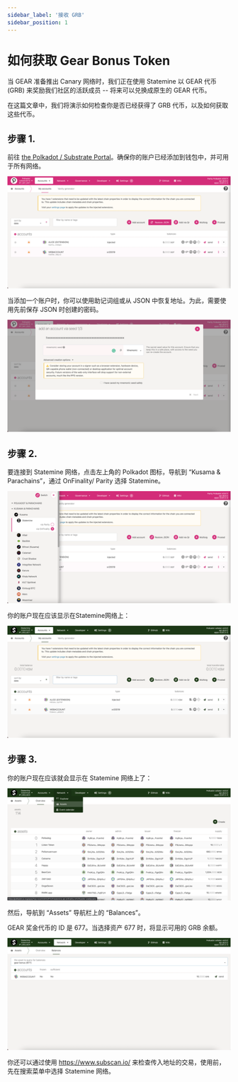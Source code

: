 ```yaml
---
sidebar_label: '接收 GRB'
sidebar_position: 1
---
```


# 如何获取 Gear Bonus Token 

当 GEAR 准备推出 Canary 网络时，我们正在使用 Statemine 以 GEAR 代币(GRB) 来奖励我们社区的活跃成员 -- 将来可以兑换成原生的 GEAR 代币。

在这篇文章中，我们将演示如何检查你是否已经获得了 GRB 代币，以及如何获取这些代币。

## 步骤 1.

前往 [the Polkadot / Substrate Portal](https://polkadot.js.org/apps)。确保你的账户已经添加到钱包中，并可用于所有网络。

![img alt](./img/screen-1.png)

当添加一个账户时，你可以使用助记词组或从 JSON 中恢复地址。为此，需要使用先前保存 JSON 时创建的密码。

![img alt](./img/screen-2.png)

## 步骤 2.

要连接到 Statemine 网络，点击左上角的 Polkadot 图标，导航到 “Kusama & Parachains”，通过 OnFinality/ Parity 选择 Statemine。

![img alt](./img/screen-3.png)

你的账户现在应该显示在Statemine网络上：

![img alt](./img/screen-4.png)

## 步骤 3.


你的账户现在应该就会显示在 Statemine 网络上了：

![img alt](./img/screen-5.png)

然后，导航到 “Assets” 导航栏上的 “Balances”。


GEAR 奖金代币的 ID 是 677。当选择资产 677 时，将显示可用的 GRB 余额。

![img alt](./img/screen-6.png)

你还可以通过使用 https://www.subscan.io/ 来检查传入地址的交易，使用前，先在搜索菜单中选择 Statemine 网络。
